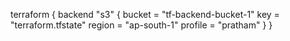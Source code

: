 terraform {
  backend "s3" {
    bucket = "tf-backend-bucket-1"
    key = "terraform.tfstate"
    region = "ap-south-1"
    profile = "pratham"
  }
}
